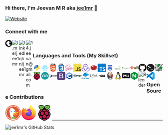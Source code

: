 ### Hi there, I'm Jeevan M R aka [jee1mr][website] 👋

[![Website](https://img.shields.io/website?label=jee1mr.com&style=for-the-badge&url=https%3A%2F%2Fjee1mr.com)](https://jee1mr.com)

### Connect with me

[<img align="left" alt="jeevanmr.com" width="22px" src="https://raw.githubusercontent.com/iconic/open-iconic/master/svg/globe.svg" />][website]
[<img align="left" alt="t.me/jee1mr" width="22px" src="https://cdn.jsdelivr.net/npm/simple-icons@3.12.3/icons/telegram.svg" />][telegram]
[<img align="left" alt="linkedin/in/jee1mr" width="22px" src="https://cdn.jsdelivr.net/npm/simple-icons@v3/icons/linkedin.svg" />][linkedin]
[<img align="left" alt="14.jeevan@gmail.com" width="22px" src="https://cdn.jsdelivr.net/npm/simple-icons@3.12.3/icons/gmail.svg" />][email]

<br />

### Languages and Tools (My Skillset)

<img align="left" alt="Python" width="26px" src="https://github.com/github/explore/blob/master/topics/python/python.png" />
<img align="left" alt="React" width="26px" src="https://raw.githubusercontent.com/github/explore/80688e429a7d4ef2fca1e82350fe8e3517d3494d/topics/react/react.png" />
<img align="left" alt="HTML5" width="26px" src="https://raw.githubusercontent.com/github/explore/80688e429a7d4ef2fca1e82350fe8e3517d3494d/topics/html/html.png" />
<img align="left" alt="CSS3" width="26px" src="https://raw.githubusercontent.com/github/explore/80688e429a7d4ef2fca1e82350fe8e3517d3494d/topics/css/css.png" />
<img align="left" alt="Sass" width="26px" src="https://raw.githubusercontent.com/github/explore/80688e429a7d4ef2fca1e82350fe8e3517d3494d/topics/sass/sass.png" />
<img align="left" alt="JavaScript" width="26px" src="https://raw.githubusercontent.com/github/explore/80688e429a7d4ef2fca1e82350fe8e3517d3494d/topics/javascript/javascript.png" />
<img align="left" alt="Redux" width="26px" src="https://github.com/github/explore/blob/master/topics/redux/redux.png" />
<img align="left" alt="Redis" width="26px" src="https://github.com/github/explore/blob/master/topics/redis/redis.png" />
<img align="left" alt="TypeScript" width="26px" src="https://github.com/github/explore/blob/master/topics/typescript/typescript.png" />
<img align="left" alt="SQL" width="26px" src="https://raw.githubusercontent.com/github/explore/80688e429a7d4ef2fca1e82350fe8e3517d3494d/topics/sql/sql.png" />
<img align="left" alt="MySQL" width="26px" src="https://raw.githubusercontent.com/github/explore/80688e429a7d4ef2fca1e82350fe8e3517d3494d/topics/mysql/mysql.png" />
<img align="left" alt="MongoDB" width="26px" src="https://raw.githubusercontent.com/github/explore/80688e429a7d4ef2fca1e82350fe8e3517d3494d/topics/mongodb/mongodb.png" />
<img align="left" alt="Git" width="26px" src="https://raw.githubusercontent.com/github/explore/80688e429a7d4ef2fca1e82350fe8e3517d3494d/topics/git/git.png" />
<img align="left" alt="GitHub" width="26px" src="https://raw.githubusercontent.com/github/explore/78df643247d429f6cc873026c0622819ad797942/topics/github/github.png" />
<img align="left" alt="Terminal" width="26px" src="https://raw.githubusercontent.com/github/explore/80688e429a7d4ef2fca1e82350fe8e3517d3494d/topics/terminal/terminal.png" />
<img align="left" alt="Vim" width="26px" src="https://github.com/github/explore/blob/master/topics/vim/vim.png" />
<img align="left" alt="Raspberry Pi" width="26px" src="https://github.com/github/explore/blob/master/topics/raspberry-pi/raspberry-pi.png" />
<img align="left" alt="Arduino" width="26px" src="https://github.com/github/explore/blob/master/topics/arduino/arduino.png" />
<img align="left" alt="Bash" width="26px" src="https://github.com/github/explore/blob/master/topics/bash/bash.png" />
<img align="left" alt="Bootstrap" width="26px" src="https://github.com/github/explore/blob/master/topics/bootstrap/bootstrap.png" />
<img align="left" alt="C" width="26px" src="https://github.com/github/explore/blob/master/topics/c/c.png" />
<img align="left" alt="Django" width="26px" src="https://github.com/github/explore/blob/master/topics/django/django.png" />
<img align="left" alt="Docker" width="26px" src="https://github.com/github/explore/blob/master/topics/docker/docker.png" />
<img align="left" alt="Flask" width="26px" src="https://github.com/github/explore/blob/master/topics/flask/flask.png" />
<img align="left" alt="golang" width="26px" src="https://github.com/github/explore/blob/master/topics/go/go.png" />
<img align="left" alt="Jenkins" width="26px" src="https://github.com/github/explore/blob/master/topics/jenkins/jenkins.png" />
<img align="left" alt="Linux" width="26px" src="https://github.com/github/explore/blob/master/topics/linux/linux.png" />
<img align="left" alt="Markdown" width="26px" src="https://github.com/github/explore/blob/master/topics/markdown/markdown.png" />
<img align="left" alt="Nginx" width="26px" src="https://github.com/github/explore/blob/master/topics/nginx/nginx.png" />
<img align="left" alt="Blender" width="26px" src="https://cdn.jsdelivr.net/npm/simple-icons@3.12.3/icons/blender.svg" />
<img align="left" alt="Visual Studio Code" width="26px" src="https://raw.githubusercontent.com/github/explore/80688e429a7d4ef2fca1e82350fe8e3517d3494d/topics/visual-studio-code/visual-studio-code.png" />

<br />
<br />

### Open Source Contributions
<img align="left" alt="DuckDuckGo" height="50px" src="https://github.com/github/explore/blob/master/topics/duckduckgo/duckduckgo.png" />
<img align="left" alt="Firefox" width="50px" src="https://github.com/github/explore/blob/master/topics/firefox/firefox.png" />
<img align="left" alt="RaspberryPi" width="50px" src="https://github.com/github/explore/blob/master/topics/raspberry-pi/raspberry-pi.png" />

<br />
<br />

---

<img align="left" alt="jee1mr's GitHub Stats" src="https://github-readme-stats.codestackr.vercel.app/api?username=jee1mr&show_icons=true&hide_border=true&count_private=true&theme=tokyonight" />


[website]: https://jee1mr.com
[telegram]: https://t.me/jee1mr
[linkedin]: https://www.linkedin.com/in/jee1mr
[email]: mailto:14.jeevan@gmail.com
[Python]: https://learn.naxxatra.com/course/view.php?id=8
[learning how to learn]: https://www.coursera.org/learn/learning-how-to-learn

